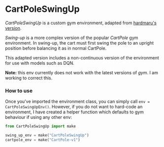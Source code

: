 # CartPoleSwingUp

*CartPoleSwingUp* is a custom gym environment, adapted from [hardmaru's version](https://github.com/hardmaru/estool/blob/master/custom_envs/cartpole_swingup.py).

*Swing-up* is a more complex version of the popular *CartPole* gym environment. In swing-up, the cart must first swing
the pole to an upright position before balancing it as in normal CartPole.

This adapted version includes a non-continuous version of the environment for use with models such as DQN.

**Note:** this env currently does not work with the latest versions of *gym*. I am working to correct this.

### How to use
Once you've imported the environment class, you can simply call `env = CartPoleSwingUpEnv()`.
However, if you do not want to hard-code an environment, I have created a helper function which defaults to gym behaviour if using any other env:
```python
from CartPoleSwingUp import make

swing_up_env = make("CartPoleSwingUp")
cartpole_env = make("CartPole-v1")
```
